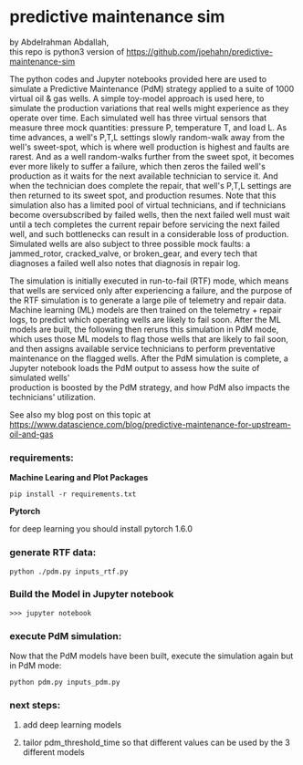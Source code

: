 # predictive maintenance sim 

  





by Abdelrahman Abdallah,<br />
this repo is python3 version of https://github.com/joehahn/predictive-maintenance-sim

The python codes and Jupyter notebooks provided here are used to
simulate a Predictive Maintenance (PdM) strategy 
applied to a suite of 1000 virtual oil & gas wells. A simple toy-model approach is used here, 
to simulate the production variations that real wells might experience
as they operate over time. Each simulated well has three virtual sensors that measure three mock quantities:
pressure P, temperature T, and load L.
As time advances, a well's P,T,L settings slowly random-walk away 
from the well's sweet-spot, which is where well production is highest and faults are rarest.
And as a well random-walks further from the sweet spot, it becomes ever more likely to suffer a failure,
which then zeros the failed well's production as it waits for the next
available technician to service it. And when the technician does complete the repair,
that well's P,T,L settings are then returned to its sweet spot, and production resumes. Note that
this simulation also has a limited pool of virtual technicians, and if technicians become 
oversubscribed by failed wells, then
the next failed well must wait until a tech completes the current repair before servicing
the next failed well, and such bottlenecks can result
in a considerable loss of production. Simulated 
wells are also subject to three possible mock faults: a jammed_rotor, cracked_valve, or broken_gear, and every 
tech that diagnoses a failed well also notes that diagnosis in repair log.

The simulation is initially executed in run-to-fail (RTF) mode, which means that wells are
serviced only after experiencing a failure, and the purpose of the RTF simulation is to generate
a large pile of telemetry and repair data. Machine learning (ML) models are then trained on the
telemetry + repair logs, to predict which operating wells are likely to fail soon. After the ML models
are built, the following then reruns this simulation in PdM mode, which uses those ML models to flag those
wells that are likely to fail soon, and then assigns available service technicians to perform
preventative maintenance on the flagged wells. After the PdM simulation is complete,
a Jupyter notebook loads the PdM output to assess how the suite of simulated wells'  
production is boosted by the PdM strategy, and how PdM also impacts the technicians'
utilization.

See also my blog post on this topic at 
https://www.datascience.com/blog/predictive-maintenance-for-upstream-oil-and-gas

### requirements:

**Machine Learing and Plot Packages**

```pip install -r requirements.txt```

**Pytorch**

for deep learning you should install pytorch 1.6.0 


### generate RTF data:

    python ./pdm.py inputs_rtf.py

### Build the Model in Jupyter notebook

```
>>> jupyter notebook
```

### execute PdM simulation:

Now that the PdM models have been built, execute the simulation again but in PdM mode:

    python pdm.py inputs_pdm.py





 



### next steps:

1. add deep learning models 

2. tailor pdm_threshold_time so that different values can be used by the 3 different models
 










